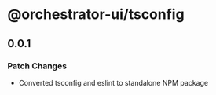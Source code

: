 # @orchestrator-ui/tsconfig

## 0.0.1

### Patch Changes

- Converted tsconfig and eslint to standalone NPM package
